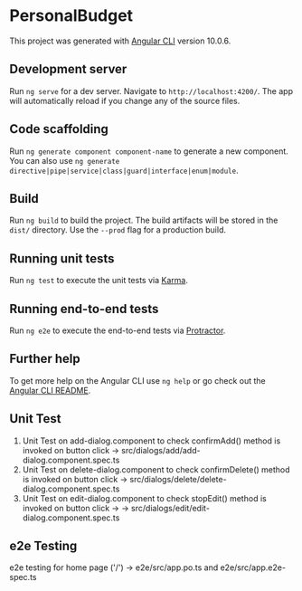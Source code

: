 # PersonalBudget

This project was generated with [Angular CLI](https://github.com/angular/angular-cli) version 10.0.6.

## Development server

Run `ng serve` for a dev server. Navigate to `http://localhost:4200/`. The app will automatically reload if you change any of the source files.

## Code scaffolding

Run `ng generate component component-name` to generate a new component. You can also use `ng generate directive|pipe|service|class|guard|interface|enum|module`.

## Build

Run `ng build` to build the project. The build artifacts will be stored in the `dist/` directory. Use the `--prod` flag for a production build.

## Running unit tests

Run `ng test` to execute the unit tests via [Karma](https://karma-runner.github.io).

## Running end-to-end tests

Run `ng e2e` to execute the end-to-end tests via [Protractor](http://www.protractortest.org/).

## Further help

To get more help on the Angular CLI use `ng help` or go check out the [Angular CLI README](https://github.com/angular/angular-cli/blob/master/README.md).

## Unit Test 

1. Unit Test on add-dialog.component to check confirmAdd() method is invoked on button click -> src/dialogs/add/add-dialog.component.spec.ts
2. Unit Test on delete-dialog.component to check confirmDelete() method is invoked on button click -> src/dialogs/delete/delete-dialog.component.spec.ts
3. Unit Test on edit-dialog.component to check stopEdit() method is invoked on button click -> -> src/dialogs/edit/edit-dialog.component.spec.ts

## e2e Testing

e2e testing for home page ('/') -> e2e/src/app.po.ts and e2e/src/app.e2e-spec.ts
